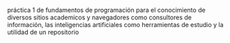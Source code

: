 práctica 1 de fundamentos de programación para el conocimiento de diversos sitios academicos y navegadores como consultores de información, las inteligencias artificiales como herramientas de estudio y la utilidad de un repositorio 
